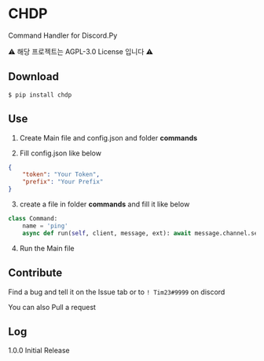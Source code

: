 # CHDP
Command Handler for Discord.Py

⚠ 해당 프로젝트는  AGPL-3.0 License 입니다 ⚠


## Download
```shell
$ pip install chdp
```

## Use
1. Create Main file and config.json and folder **commands**

2. Fill config.json like below
```json
{
    "token": "Your Token",
    "prefix": "Your Prefix"
}
```

3. create a file in folder **commands** and fill it like below
```python
class Command:
    name = 'ping'
    async def run(self, client, message, ext): await message.channel.send('pong')
```

4. Run the Main file

## Contribute
Find a bug and tell it on the Issue tab or to `! Tim23#9999` on discord

You can also Pull a request


## Log
1.0.0 Initial Release
